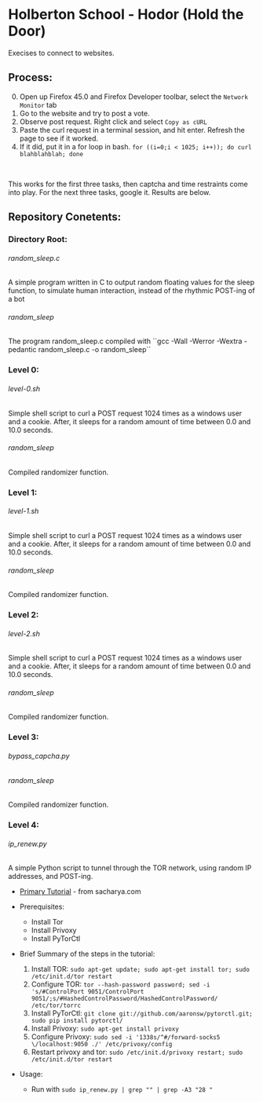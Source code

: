 # Holberton School - Hodor (Hold the Door)
Execises to connect to websites.

## Process:
0. Open up Firefox 45.0 and Firefox Developer toolbar, select the ``Network Monitor`` tab
1. Go to the website and try to post a vote.
2. Observe post request. Right click and select ``Copy as cURL``
3. Paste the curl request in a terminal session, and hit enter. Refresh the page to see if it worked.
4. If it did, put it in a for loop in bash. ``for ((i=0;i < 1025; i++)); do curl blahblahblah; done``
<br>
<p>This works for the first three tasks, then captcha and time restraints come into play. For the next three tasks, google it. Results are below.</p>

## Repository Conetents:
### Directory Root:
<h6>random_sleep.c</h6>
A simple program written in C to output random floating values for the sleep function, to simulate human interaction, instead of the rhythmic POST-ing of a bot
<h6>random_sleep</h6>
The program random_sleep.c compiled with ``gcc -Wall -Werror -Wextra -pedantic random_sleep.c -o random_sleep``

### Level 0:
<h6>level-0.sh</h6>
Simple shell script to curl a POST request 1024 times as a windows user and a cookie. After, it sleeps for a random amount of time between 0.0 and 10.0 seconds.
<h6>random_sleep</h6>
Compiled randomizer function.

### Level 1:
<h6>level-1.sh</h6>
Simple shell script to curl a POST request 1024 times as a windows user and a cookie. After, it sleeps for a random amount of time between 0.0 and 10.0 seconds.
<h6>random_sleep</h6>
Compiled randomizer function.

### Level 2:
<h6>level-2.sh</h6>
Simple shell script to curl a POST request 1024 times as a windows user and a cookie. After, it sleeps for a random amount of time between 0.0 and 10.0 seconds.
<h6>random_sleep</h6>
Compiled randomizer function.

### Level 3:
<h6>bypass_capcha.py</h6>

<h6>random_sleep</h6>
Compiled randomizer function.

### Level 4:
<h6>ip_renew.py</h6>
A simple Python script to tunnel through the TOR network, using random IP addresses, and POST-ing.

* [Primary Tutorial](http://sacharya.com/crawling-anonymously-with-tor-in-python/) - from sacharya.com

* Prerequisites:
  * Install Tor
  * Install Privoxy
  * Install PyTorCtl

* Brief Summary of the steps in the tutorial:
  1. Install TOR: ``sudo apt-get update; sudo apt-get install tor; sudo /etc/init.d/tor restart``
  2. Configure TOR: ``tor --hash-password password; sed -i 's/#ControlPort 9051/ControlPort 9051/;s/#HashedControlPassword/HashedControlPassword/ /etc/tor/torrc``
  3. Install PyTorCtl: ``git clone git://github.com/aaronsw/pytorctl.git; sudo pip install pytorctl/``
  4. Install Privoxy: ``sudo apt-get install privoxy``
  5. Configure Privoxy: ``sudo sed -i '1338s/^#/forward-socks5 \/localhost:9050 ./' /etc/privoxy/config``
  6. Restart privoxy and tor: ``sudo /etc/init.d/privoxy restart; sudo /etc/init.d/tor restart``
* Usage:
  * Run with ``sudo ip_renew.py | grep "" | grep -A3 "28 "``

